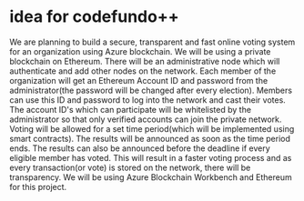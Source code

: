 # idea for codefundo++

We are planning to build a secure, transparent and fast online voting system for an organization using Azure blockchain.
We will be using a private blockchain on Ethereum. There will be an administrative node which will authenticate and add other nodes on the network. Each member of the organization will get an Ethereum Account ID and password from the administrator(the password will be changed after every election). Members can use this ID and password to log into the network and cast their votes. The account ID's which can participate will be whitelisted by the administrator so that only verified accounts can join the private network. Voting will be allowed for a set time period(which will be implemented using smart contracts). The results will be announced as soon as the time period ends. The results can also be announced before the deadline if every eligible member has voted. This will result in a faster voting process and as every transaction(or vote) is stored on the network, there will be transparency. We will be using Azure Blockchain Workbench and Ethereum for this project.
